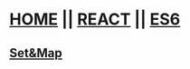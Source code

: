 # [HOME](https://tangdexin.github.io)  ||  [REACT](https://tangdexin.github.io/react/index)  ||  [ES6](tangdexin.github.io/react/ES6/index) 
## [Set&Map](tangdexin.github.io/react/ES6/Set&Map)
